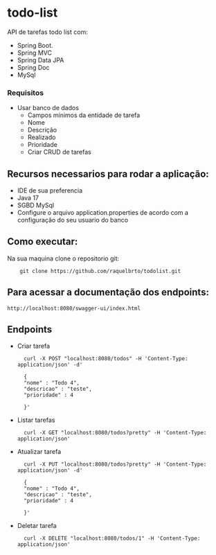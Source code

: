 # todo-list
 API de tarefas todo list com:
 - Spring Boot.
 - Spring MVC
 - Spring Data JPA
 - Spring Doc 
 - MySql

### Requisitos

 - Usar banco de dados
   - Campos mínimos da entidade de tarefa 
   - Nome
   - Descrição
   - Realizado
   - Prioridade
   - Criar CRUD de tarefas

## Recursos necessarios para rodar a aplicação:
- IDE de sua preferencia
- Java 17
- SGBD MySql
- Configure o arquivo application.properties de acordo com a configuração do seu usuario do banco

## Como executar:
Na sua maquina clone o repositorio git:

        git clone https://github.com/raquelbrto/todolist.git

## Para acessar a documentação dos endpoints:
    http://localhost:8080/swagger-ui/index.html

## Endpoints
- Criar tarefa

        curl -X POST "localhost:8080/todos" -H 'Content-Type: application/json' -d'

        {
        "nome" : "Todo 4",
        "descricao" : "teste",
        "prioridade" : 4
        
        }'

- Listar tarefas

        curl -X GET "localhost:8080/todos?pretty" -H 'Content-Type: application/json'

- Atualizar tarefa
        
        curl -X PUT "localhost:8080/todos?pretty" -H 'Content-Type: application/json' -d'

        {
        "nome" : "Todo 4",
        "descricao" : "teste",
        "prioridade" : 4
        
        }'

- Deletar tarefa

        curl -X DELETE "localhost:8080/todos/1" -H 'Content-Type: application/json'